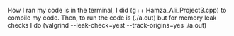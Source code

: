 How I ran my code is in the terminal, I did (g++ Hamza_Ali_Project3.cpp) to compile my code.
Then, to run the code is (./a.out) but for memory leak checks I do (valgrind --leak-check=yest --track-origins=yes ./a.out)